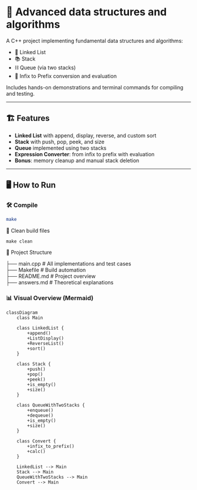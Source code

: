 # 🔧 Advanced data structures and algorithms

A C++ project implementing fundamental data structures and algorithms:

- 🧩 Linked List  
- 📚 Stack  
- ⛓️ Queue (via two stacks)  
- 🧮 Infix to Prefix conversion and evaluation  

Includes hands-on demonstrations and terminal commands for compiling and testing.

---

## 🏗️ Features

- **Linked List** with append, display, reverse, and custom sort
- **Stack** with push, pop, peek, and size
- **Queue** implemented using two stacks
- **Expression Converter**: from infix to prefix with evaluation
- **Bonus**: memory cleanup and manual stack deletion

---

## 🖥️ How to Run

### 🛠 Compile
```bash
make
```
🧹 Clean build files
```
make clean
```

📁 Project Structure

├── main.cpp         # All implementations and test cases<br>
├── Makefile         # Build automation<br>
├── README.md        # Project overview<br>
├── answers.md       # Theoretical explanations <br>

### 📊 Visual Overview (Mermaid)

```mermaid
classDiagram
    class Main

    class LinkedList {
        +append()
        +ListDisplay()
        +ReverseList()
        +sort()
    }

    class Stack {
        +push()
        +pop()
        +peek()
        +is_empty()
        +size()
    }

    class QueueWithTwoStacks {
        +enqueue()
        +dequeue()
        +is_empty()
        +size()
    }

    class Convert {
        +infix_to_prefix()
        +calc()
    }

    LinkedList --> Main
    Stack --> Main
    QueueWithTwoStacks --> Main
    Convert --> Main
```
